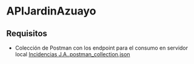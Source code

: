 # APIJardinAzuayo

## Requisitos

- Colección de Postman con los endpoint para el consumo en servidor local
[Incidencias J.A..postman_collection.json](https://github.com/reinerio1090/APIJardinAzuayo/files/15448759/Incidencias.J.A.postman_collection.json)


